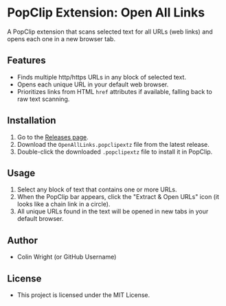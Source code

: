 # PopClip Extension: Open All Links

A PopClip extension that scans selected text for all URLs (web links) and opens each one in a new browser tab.

## Features
* Finds multiple http/https URLs in any block of selected text.
* Opens each unique URL in your default web browser.
* Prioritizes links from HTML `href` attributes if available, falling back to raw text scanning.

## Installation
1.  Go to the [Releases page](https://github.com/colinwright/popclip-open-all-links/releases).
2.  Download the `OpenAllLinks.popclipextz` file from the latest release.
3.  Double-click the downloaded `.popclipextz` file to install it in PopClip.

## Usage
1.  Select any block of text that contains one or more URLs.
2.  When the PopClip bar appears, click the "Extract & Open URLs" icon (it looks like a chain link in a circle).
3.  All unique URLs found in the text will be opened in new tabs in your default browser.

## Author
* Colin Wright (or GitHub Username)

## License
* This project is licensed under the MIT License.